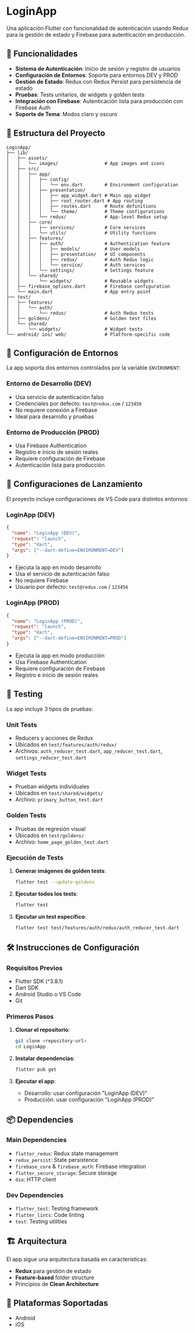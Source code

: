 # LoginApp

Una aplicación Flutter con funcionalidad de autenticación usando Redux para la gestión de estado y Firebase para autenticación en producción.

## 🚀 Funcionalidades

- **Sistema de Autenticación**: Inicio de sesión y registro de usuarios  
- **Configuración de Entornos**: Soporte para entornos DEV y PROD  
- **Gestión de Estado**: Redux con Redux Persist para persistencia de estado  
- **Pruebas**: Tests unitarios, de widgets y golden tests  
- **Integración con Firebase**: Autenticación lista para producción con Firebase Auth  
- **Soporte de Tema**: Modos claro y oscuro  

## 📁 Estructura del Proyecto

```
LoginApp/
├── lib/
│   ├── assets/
│   │   └── images/                 # App images and icons
│   ├── src/
│   │   ├── app/
│   │   │   ├── config/
│   │   │   │   └── env.dart        # Environment configuration
│   │   │   ├── presentation/
│   │   │   │   ├── app_widget.dart # Main app widget
│   │   │   │   ├── root_router.dart # App routing
│   │   │   │   ├── routes.dart     # Route definitions
│   │   │   │   └── theme/          # Theme configurations
│   │   │   └── redux/              # App-level Redux setup
│   │   ├── core/
│   │   │   ├── services/           # Core services
│   │   │   └── utils/              # Utility functions
│   │   ├── features/
│   │   │   ├── auth/               # Authentication feature
│   │   │   │   ├── models/         # User models
│   │   │   │   ├── presentation/   # UI components
│   │   │   │   ├── redux/          # Auth Redux logic
│   │   │   │   └── service/        # Auth services
│   │   │   └── settings/           # Settings feature
│   │   └── shared/
│   │       └── widgets/            # Reusable widgets
│   ├── firebase_options.dart       # Firebase configuration
│   └── main.dart                   # App entry point
├── test/
│   ├── features/
│   │   └── auth/
│   │       └── redux/              # Auth Redux tests
│   ├── goldens/                    # Golden test files
│   └── shared/
│       └── widgets/                # Widget tests
└── android/ ios/ web/              # Platform-specific code
```


## 🔧 Configuración de Entornos

La app soporta dos entornos controlados por la variable `ENVIRONMENT`:

### Entorno de Desarrollo (DEV)
- Usa servicio de autenticación falso  
- Credenciales por defecto: `test@redux.com` / `123456`  
- No requiere conexión a Firebase  
- Ideal para desarrollo y pruebas  

### Entorno de Producción (PROD)
- Usa Firebase Authentication  
- Registro e inicio de sesión reales  
- Requiere configuración de Firebase  
- Autenticación lista para producción  

## 🚀 Configuraciones de Lanzamiento

El proyecto incluye configuraciones de VS Code para distintos entornos:

### LoginApp (DEV)
```json
{
  "name": "LoginApp (DEV)",
  "request": "launch",
  "type": "dart",
  "args": ["--dart-define=ENVIRONMENT=DEV"]
}
```

- Ejecuta la app en modo desarrollo
- Usa el servicio de autenticación falso
- No requiere Firebase
- Usuario por defecto: `test@redux.com` / `123456`

### LoginApp (PROD)
```json
{
  "name": "LoginApp (PROD)",
  "request": "launch",
  "type": "dart",
  "args": ["--dart-define=ENVIRONMENT=PROD"]
}
```

- Ejecuta la app en modo producción
- Usa Firebase Authentication
- Requiere configuración de Firebase
- Registro e inicio de sesión reales

  
## 🧪 Testing

La app incluye 3 tipos de pruebas:

### Unit Tests
- Reducers y acciones de Redux
- Ubicados en `test/features/auth/redux/`
- Archivos: `auth_reducer_test.dart`, `app_reducer_test.dart`, `settings_reducer_test.dart`

### Widget Tests
- Prueban widgets individuales
- Ubicados en `test/shared/widgets/`
- Archivo: `primary_button_test.dart`

### Golden Tests
- Pruebas de regresión visual
- Ubicados en `test/goldens/`
- Archivo: `home_page_golden_test.dart`

### Ejecución de Tests

1. **Generar imágenes de golden tests**:
   ```bash
   flutter test --update-goldens
   ```

2. **Ejecutar todos los tests**:
   ```bash
   flutter test
   ```

3. **Ejecutar un test específico**:
   ```bash
   flutter test test/features/auth/redux/auth_reducer_test.dart
   ```

## 🛠️ Instrucciones de Configuración

### Requisitos Previos

- Flutter SDK (^3.8.1)
- Dart SDK
- Android Studio o VS Code
- Git

### Primeros Pasos

1. **Clonar el repositorio**:
   ```bash
   git clone <repository-url>
   cd LoginApp
   ```

2. **Instalar dependencias**:
   ```bash
   flutter pub get
   ```

3. **Ejecutar el app**:
   - Desarrollo: usar configuración "LoginApp (DEV)"
   - Producción: usar configuración "LoginApp (PROD)"

## 📦 Dependencies

### Main Dependencies
- `flutter_redux`: Redux state management
- `redux_persist`: State persistence
- `firebase_core` & `firebase_auth`: Firebase integration
- `flutter_secure_storage`: Secure storage
- `dio`: HTTP client

### Dev Dependencies
- `flutter_test`: Testing framework
- `flutter_lints`: Code linting
- `test`: Testing utilities

## 🏗️ Arquitectura

El app sigue una arquitectura basada en características:
- **Redux** para gestión de estado
- **Feature-based** folder structure
- Principios de **Clean Architecture**

## 📱 Plataformas Soportadas

- Android
- iOS
